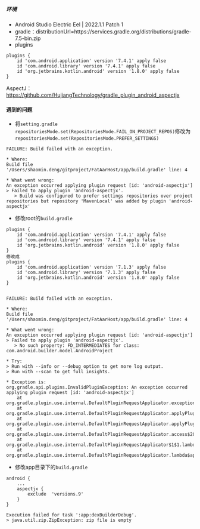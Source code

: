 ##### 环境
* Android Studio Electric Eel | 2022.1.1 Patch 1 
* gradle：distributionUrl=https\://services.gradle.org/distributions/gradle-7.5-bin.zip
* plugins
```
plugins {
    id 'com.android.application' version '7.4.1' apply false
    id 'com.android.library' version '7.4.1' apply false
    id 'org.jetbrains.kotlin.android' version '1.8.0' apply false
}
```

AspectJ：https://github.com/HujiangTechnology/gradle_plugin_android_aspectjx
#### 遇到的问题

* 将`setting.gradle repositoriesMode.set(RepositoriesMode.FAIL_ON_PROJECT_REPOS)`修改为 `repositoriesMode.set(RepositoriesMode.PREFER_SETTINGS)`

```
FAILURE: Build failed with an exception.

* Where:
Build file '/Users/shaomin.deng/gitproject/FatAarHost/app/build.gradle' line: 4

* What went wrong:
An exception occurred applying plugin request [id: 'android-aspectjx']
> Failed to apply plugin 'android-aspectjx'.
   > Build was configured to prefer settings repositories over project repositories but repository 'MavenLocal' was added by plugin 'android-aspectjx'

```

* 修改root的`build.gradle`
```
plugins {
    id 'com.android.application' version '7.4.1' apply false
    id 'com.android.library' version '7.4.1' apply false
    id 'org.jetbrains.kotlin.android' version '1.8.0' apply false
}
修改成
plugins {
    id 'com.android.application' version '7.1.3' apply false
    id 'com.android.library' version '7.1.3' apply false
    id 'org.jetbrains.kotlin.android' version '1.8.0' apply false
}
```

```

FAILURE: Build failed with an exception.

* Where:
Build file '/Users/shaomin.deng/gitproject/FatAarHost/app/build.gradle' line: 4

* What went wrong:
An exception occurred applying plugin request [id: 'android-aspectjx']
> Failed to apply plugin 'android-aspectjx'.
   > No such property: FD_INTERMEDIATES for class: com.android.builder.model.AndroidProject

* Try:
> Run with --info or --debug option to get more log output.
> Run with --scan to get full insights.

* Exception is:
org.gradle.api.plugins.InvalidPluginException: An exception occurred applying plugin request [id: 'android-aspectjx']
	at org.gradle.plugin.use.internal.DefaultPluginRequestApplicator.exceptionOccurred(DefaultPluginRequestApplicator.java:223)
	at org.gradle.plugin.use.internal.DefaultPluginRequestApplicator.applyPlugin(DefaultPluginRequestApplicator.java:205)
	at org.gradle.plugin.use.internal.DefaultPluginRequestApplicator.applyPlugin(DefaultPluginRequestApplicator.java:147)
	at org.gradle.plugin.use.internal.DefaultPluginRequestApplicator.access$200(DefaultPluginRequestApplicator.java:61)
	at org.gradle.plugin.use.internal.DefaultPluginRequestApplicator$1$1.lambda$add$1(DefaultPluginRequestApplicator.java:120)
	at org.gradle.plugin.use.internal.DefaultPluginRequestApplicator.lambda$applyPlugins$0(DefaultPluginRequestApplicator.java:143)
```
* 修改app目录下的`build.gradle`
```
android {
    ...
    aspectjx {
        exclude  'versions.9'
    }
}
```
```
Execution failed for task ':app:dexBuilderDebug'.
> java.util.zip.ZipException: zip file is empty
```


